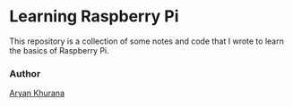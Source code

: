 # Learning Raspberry Pi

This repository is a collection of some notes and code that I wrote to learn the basics of Raspberry Pi.

### Author
[Aryan Khurana](https://www.github.com/AryanK1511)